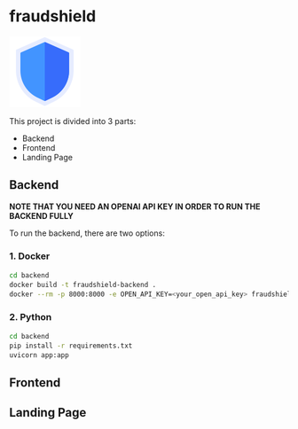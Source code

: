 # fraudshield

![logo](frontend/public/icon-128.png)

This project is divided into 3 parts:
* Backend
* Frontend
* Landing Page

## Backend

**NOTE THAT YOU NEED AN OPENAI API KEY IN ORDER TO RUN THE BACKEND FULLY**

To run the backend, there are two options:

### 1. Docker

```bash
cd backend
docker build -t fraudshield-backend .
docker --rm -p 8000:8000 -e OPEN_API_KEY=<your_open_api_key> fraudshield-backend
```

### 2. Python

```bash
cd backend
pip install -r requirements.txt
uvicorn app:app
```

## Frontend



## Landing Page

